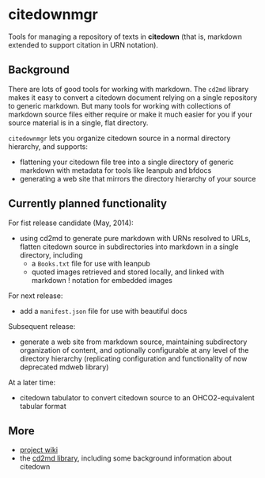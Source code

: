 # citedownmgr 

Tools for managing a repository of texts in **citedown** (that is, markdown extended to support citation in URN notation).

## Background ##


There are lots of good tools for working with markdown. The `cd2md` library makes it easy to convert a citedown document relying on a single repository to generic markdown.  But many tools for working with collections of markdown source files either require or make it much easier for you if your source material is in a single, flat directory.

`citedownmgr` lets you organize citedown source in a normal directory hierarchy, and supports:

- flattening your citedown file tree into a single directory of generic markdown with metadata for tools like leanpub and bfdocs
- generating a web site that mirrors the directory hierarchy of your source


## Currently planned functionality

For fist release candidate (May, 2014):

- using cd2md to generate pure markdown with URNs resolved to URLs, flatten citedown source in subdirectories into markdown in a single directory, including
    - a `Books.txt` file for use with leanpub
    - quoted images retrieved and stored locally, and linked with markdown ! notation for embedded images

For next release:

- add a `manifest.json` file for use with beautiful docs

Subsequent release:

- generate a web site from markdown source, maintaining subdirectory organization of content, and optionally configurable at any level of the directory hierarchy (replicating configuration and functionality of now deprecated mdweb library)

At a later time:

- citedown tabulator to convert citedown source to  an OHCO2-equivalent tabular format



## More ##

- [project wiki][wiki]
- the [cd2md library][cd2md], including some background information about citedown



[cd2md]: https://github.com/neelsmith/cd2md

[wiki]: https://github.com/cite-architecture/citedownutils/wiki
